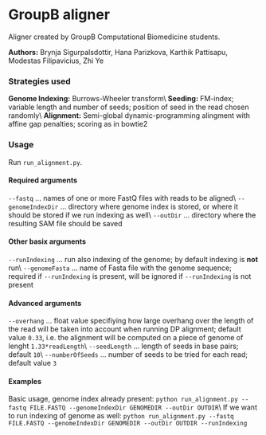 # GroupB aligner

Aligner created by GroupB Computational Biomedicine students.

**Authors:** Brynja Sigurpalsdottir, Hana Parizkova, Karthik Pattisapu, Modestas Filipavicius, Zhi Ye

### Strategies used
**Genome Indexing:** Burrows-Wheeler transform\\
**Seeding:** FM-index; variable length and number of seeds; position of seed in the read chosen randomly\\
**Alignment:** Semi-global dynamic-programming alingment with affine gap penalties; scoring as in bowtie2

### Usage
Run `run_alignment.py`.

#### Required arguments
`--fastq` ... names of one or more FastQ files with reads to be aligned\\
`--genomeIndexDir` ... directory where genome index is stored, or where it should be stored if we run indexing as well\\
`--outDir` ... directory where the resulting SAM file should be saved

#### Other basix arguments
`--runIndexing` ... run also indexing of the genome; by default indexing is **not** run\\
`--genomeFasta` ... name of Fasta file with the genome sequence; required if `--runIndexing` is present, will be ignored if `--runIndexing` is not present

#### Advanced arguments
`--overhang` ... float value specifiying how large overhang over the length of the read will be taken into account when running DP alignment; default value `0.33`, i.e. the alignment will be computed on a piece of genome of lenght `1.33*readLength`\\
`--seedLength` ... length of seeds in base pairs; default `10`\\
`--numberOfSeeds` ... number of seeds to be tried for each read; default value `3`

#### Examples
Basic usage, genome index already present: `python run_alignment.py --fastq FILE.FASTQ --genomeIndexDir GENOMEDIR --outDir OUTDIR`\\
If we want to run indexing of genome as well: `python run_alignment.py --fastq FILE.FASTQ --genomeIndexDir GENOMEDIR --outDir OUTDIR --runIndexing`
